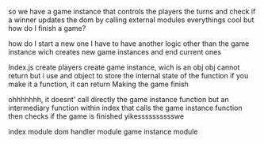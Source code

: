 so we have a game instance
that controls the players
the turns
and check if a winner
updates the dom by calling external modules
everythings cool
but
how do I finish a game?

how do I start a new one
I have to have another logic other
than the game instance
wich creates new game instances
and end current ones

Index.js
  create players
  create game instance, wich is an obj
    obj cannot return
    but i use and object to store the internal state of the function
  if you make it a function, it can return
  Making the game finish

ohhhhhhh, it doesnt' call directly the game instance function
but an intermediary function within index
that calls the game instance function
then checks if the game is finished
yikesssssssssswe

index module
dom handler module
game instance module
